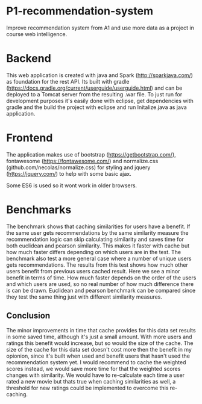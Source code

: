 # P1-recommendation-system
Improve recommendation system from A1 and use more data as a project in course web intelligence.

# Backend
This web application is created with java and Spark (http://sparkjava.com/) as foundation for the rest API. Its built with gradle (https://docs.gradle.org/current/userguide/userguide.html) and can be deployed to a Tomcat server from the resulting .war file.
To just run for development purposes it's easily done with eclipse, get dependencies with gradle and the build the project with eclipse and run Initalize.java as java application.

# Frontend
The application makes use of bootstrap (https://getbootstrap.com/), fontawesome (https://fontawesome.com/) and normalize.css (github.com/necolas/normalize.css) for styling and jquery (https://jquery.com/) to help with some basic ajax.

Some ES6 is used so it wont work in older browsers.

# Benchmarks
The benchmark shows that caching similarities for users have a benefit. If the same user gets recommendations by the same similarity measure the recommendation logic can skip calculating similarity and saves time for both euclidean and pearson similarity. This makes it faster with cache but how much faster differs depending on which users are in the test.
The benchmark also test a more general case where a number of unique users gets recommendations. The results from this test shows how much other users benefit from previous users cached result. Here we see a minor benefit in terms of time. How much faster depends on the order of the users and which users are used, so no real number of how much difference there is can be drawn.
Euclidean and pearson benchmark can be compared since they test the same thing just with different similarity measures.
## Conclusion 
The minor improvements in time that cache provides for this data set results in some saved time, although it's just a small amount. With more users and ratings this benefit would increase, but so would the size of the cache. The size of the cache for this data set doesn't cost more then the benefit in my opionion, since it's built when used and benefit users that hasn't used the recommendation system yet.
I would recommend to cache the weighted scores instead, we would save more time for that the weighted scores changes with similarity. We would have to re-calculate each time a user rated a new movie but thats true when caching similarities as well, a threshold for new ratings could be implemented to overcome this re-caching.
